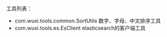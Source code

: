 工具列表：
- com.wuxi.tools.common.SortUtils  数字、字母、中文排序工具
- com.wuxi.tools.es.EsClient elasticsearch的客户端工具
